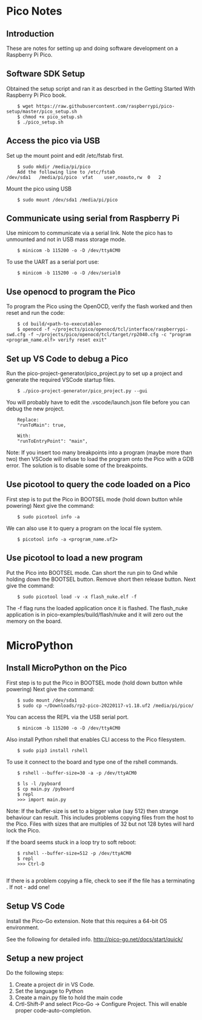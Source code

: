 Pico Notes
==========

## Introduction
These are notes for setting up and doing software development on a Raspberry Pi Pico.

## Software SDK Setup
Obtained the setup script and ran it as descrbed in the Getting Started With Raspberry Pi Pico book.
~~~
    $ wget https://raw.githubusercontent.com/raspberrypi/pico-setup/master/pico_setup.sh
    $ chmod +x pico_setup.sh
    $ ./pico_setup.sh
~~~

## Access the pico via USB
Set up the mount point and edit /etc/fstab first.
~~~
    $ sudo mkdir /media/pi/pico
    Add the following line to /etc/fstab
/dev/sda1	/media/pi/pico	vfat	user,noauto,rw	0	2
~~~

Mount the pico using USB
~~~
    $ sudo mount /dev/sda1 /media/pi/pico
~~~

## Communicate using serial from Raspberry Pi
Use minicom to communicate via a serial link. Note the pico has to unmounted and not in USB mass storage mode.
~~~
    $ minicom -b 115200 -o -D /dev/ttyACM0
~~~

To use the UART as a serial port use:
~~~
    $ minicom -b 115200 -o -D /dev/serial0
~~~

## Use openocd to program the Pico
To program the Pico using the OpenOCD, verify the flash worked and then reset and run the code: 
~~~
    $ cd build/<path-to-executable>
    $ openocd -f ~/projects/pico/openocd/tcl/interface/raspberrypi-swd.cfg -f ~/projects/pico/openocd/tcl/target/rp2040.cfg -c "program <program_name.elf> verify reset exit"
~~~

## Set up VS Code to debug a Pico
Run the pico-project-generator/pico_project.py to set up a project and generate the required VSCode startup files.
~~~
    $ ./pico-project-generator/pico_project.py --gui
~~~

You will probably have to edit the .vscode/launch.json file before you can debug the new project.
~~~
    Replace:
    "runToMain": true,
    
    With:
    "runToEntryPoint": "main",
~~~

Note: If you insert too many breakpoints into a program (maybe more than two) then VSCode will refuse to 
load the program onto the Pico with a GDB error. The solution is to disable some of the breakpoints.

## Use picotool to query the code loaded on a Pico
First step is to put the Pico in BOOTSEL mode (hold down button while powering)
Next give the command:
~~~
    $ sudo picotool info -a
~~~

We can also use it to query a program on the local file system.
~~~
    $ picotool info -a <program_name.uf2>
~~~

## Use picotool to load a new program
Put the Pico into BOOTSEL mode. Can short the run pin to Gnd while holding down the BOOTSEL button. Remove short then release button.
Next give the command:
~~~
    $ sudo picotool load -v -x flash_nuke.elf -f
~~~
The -f flag runs the loaded application once it is flashed. The flash_nuke application is in pico-examples/build/flash/nuke and it will zero out the memory on the board.

# MicroPython

## Install MicroPython on the Pico
First step is to put the Pico in BOOTSEL mode (hold down button while powering)
Next give the command:
~~~
    $ sudo mount /dev/sda1
    $ sudo cp ~/Downloads/rp2-pico-20220117-v1.18.uf2 /media/pi/pico/
~~~

You can access the REPL via the USB serial port.
~~~
    $ minicom -b 115200 -o -D /dev/ttyACM0
~~~

Also install Python rshell that enables CLI access to the Pico filesystem.
~~~
    $ sudo pip3 install rshell
~~~

To use it connect to the board and type one of the rshell commands.
~~~
    $ rshell --buffer-size=30 -a -p /dev/ttyACM0

    $ ls -l /pyboard
    $ cp main.py /pyboard
    $ repl
    >>> import main.py
~~~
Note: If the buffer-size is set to a bigger value (say 512) then strange behaviour can result. This includes problems copying files from the host to the Pico. Files with sizes that are multiples of 32 but not 128 bytes will hard lock the Pico. 

If the board seems stuck in a loop try to soft reboot:
~~~
    $ rshell --buffer-size=512 -p /dev/ttyACM0
    $ repl
    >>> Ctrl-D
    
~~~

If there is a problem copying a file, check to see if the file has a terminating <CR>.
If not - add one!

## Setup VS Code
Install the Pico-Go extension. Note that this requires a 64-bit OS environment.

See the following for detailed info. http://pico-go.net/docs/start/quick/

## Setup a new project
Do the following steps:
1. Create a project dir in VS Code.
2. Set the language to Python
3. Create a main.py file to hold the main code
4. Crtl-Shift-P and select Pico-Go -> Configure Project. This will enable proper code-auto-completion.


 
